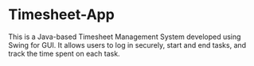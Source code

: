 # Timesheet-App
This is a Java-based Timesheet Management System developed using Swing for GUI. It allows users to log in securely, start and end tasks, and track the time spent on each task.
